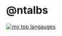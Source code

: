 # @ntalbs

[![my top langauges](https://github-readme-stats.vercel.app/api/top-langs/?username=ntalbs&theme=default&exclude_repo=ntalbs.github.io,blog-hugo,hexo-theme-simplex,hugo-theme-simplex)](https://github.com/ntalbs)
